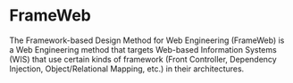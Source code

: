# FrameWeb

The Framework-based Design Method for Web Engineering (FrameWeb) is a Web Engineering method that targets Web-based Information Systems (WIS) that use certain kinds of framework (Front Controller, Dependency Injection, Object/Relational Mapping, etc.) in their architectures.
